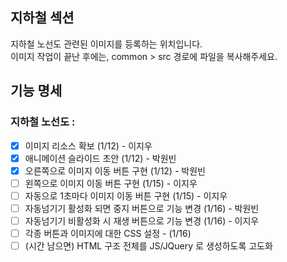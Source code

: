 ## 지하철 섹션
지하철 노선도 관련된 이미지를 등록하는 위치입니다.  
이미지 작업이 끝난 후에는, common > src 경로에 파일을 복사해주세요.

## 기능 명세
### 지하철 노선도 :
- [x] 이미지 리소스 확보 (1/12)  - 이지우
- [x] 애니메이션 슬라이드 초안 (1/12) - 박원빈
- [x] 오른쪽으로 이미지 이동 버튼 구현 (1/12) - 박원빈
- [ ] 왼쪽으로 이미지 이동 버튼 구현 (1/15) - 이지우
- [ ] 자동으로 1초마다 이미지 이동 버튼 구현 (1/15) - 이지우
- [ ] 자동넘기기 활성화 되면 중지 버튼으로 기능 변경 (1/16) - 박원빈
- [ ] 자동넘기기 비활성화 시 재생 버튼으로 기능 변경 (1/16) - 이지우
- [ ] 각종 버튼과 이미지에 대한 CSS 설정 - (1/16)
- [ ] (시간 남으면) HTML 구조 전체를 JS/JQuery 로 생성하도록 고도화